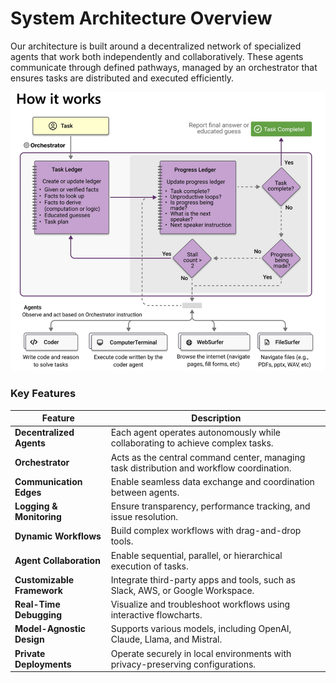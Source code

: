 # System Architecture Overview

Our architecture is built around a decentralized network of specialized agents that work both independently and collaboratively. These agents communicate through defined pathways, managed by an orchestrator that ensures tasks are distributed and executed efficiently.

![System Architecture Diagram](images/start.png)

### Key Features

| Feature                    | Description                                                                                     |
|----------------------------|-------------------------------------------------------------------------------------------------|
| **Decentralized Agents** | Each agent operates autonomously while collaborating to achieve complex tasks.                                             |
| **Orchestrator** | Acts as the central command center, managing task distribution and workflow coordination.                                             |
| **Communication Edges** | Enable seamless data exchange and coordination between agents.                                             |
| **Logging & Monitoring**    | Ensure transparency, performance tracking, and issue resolution.                               |
| **Dynamic Workflows** | Build complex workflows with drag-and-drop tools.                                             |
| **Agent Collaboration**    | Enable sequential, parallel, or hierarchical execution of tasks.                               |
| **Customizable Framework** | Integrate third-party apps and tools, such as Slack, AWS, or Google Workspace.                 |
| **Real-Time Debugging**    | Visualize and troubleshoot workflows using interactive flowcharts.                             |
| **Model-Agnostic Design**  | Supports various models, including OpenAI, Claude, Llama, and Mistral.                        |
| **Private Deployments**    | Operate securely in local environments with privacy-preserving configurations.                 |